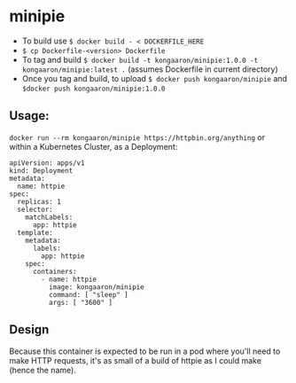 # minipie

* To build use `$ docker build - < DOCKERFILE_HERE`
* `$ cp Dockerfile-<version> Dockerfile`
* To tag and build `$ docker build -t kongaaron/minipie:1.0.0 -t kongaaron/minipie:latest .` (assumes Dockerfile in current directory)
* Once you tag and build, to upload `$ docker push kongaaron/minipie` and `$docker push kongaaron/minipie:1.0.0`

## Usage:
`docker run --rm kongaaron/minipie https://httpbin.org/anything`
or within a Kubernetes Cluster, as a Deployment:

```
apiVersion: apps/v1
kind: Deployment
metadata:
  name: httpie
spec:
  replicas: 1
  selector:
    matchLabels:
      app: httpie
  template:
    metadata:
      labels:
        app: httpie
    spec:
      containers:
        - name: httpie
          image: kongaaron/minipie
          command: [ "sleep" ]
          args: [ "3600" ]
```


## Design
Because this container is expected to be run in a pod where you'll need to make HTTP requests, it's as small of a build of httpie as I could make (hence the name).
